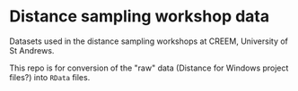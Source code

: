 Distance sampling workshop data
===============================


Datasets used in the distance sampling workshops at CREEM, University of St Andrews.

This repo is for conversion of the "raw" data (Distance for Windows project files?) into `RData` files.


